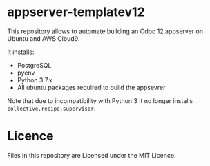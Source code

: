 # appserver-templatev12

This repository allows to automate building an Odoo 12 appserver on Ubuntu 
and AWS Cloud9.

It installs:

* PostgreSQL
* pyenv
* Python 3.7.x
* All ubuntu packages required to build the appsevrer

Note that due to incompatibility with Python 3 it no longer installs `collective.recipe.supervisor`.


# Licence

Files in this repository are Licensed under the MIT Licence.

